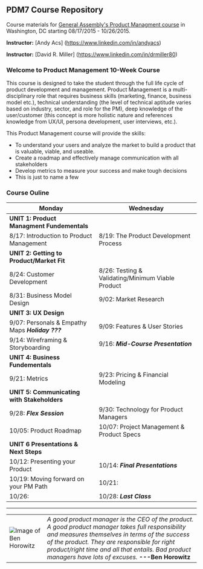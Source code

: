 ## PDM7 Course Repository

Course materials for [General Assembly's Product Managment course](https://generalassemb.ly/education/product-management/washington-dc) in Washington, DC starting 08/17/2015 - 10/26/2015.

**Instructor:** [Andy Acs] (https://www.linkedin.com/in/andyacs)

**Instructor:** [David R. Miller] (https://www.linkedin.com/in/drmiller80)

### Welcome to Product Management 10-Week Course
This course is designed to take the student through the full life cycle of product development and management. Product Management is a multi-disciplinary role that requires business skills (marketing, finance, business model etc.), technical understanding (the level of technical aptitude varies based on industry, sector, and role for the PM), deep knowledge of the user/customer (this concept is more holistic nature and references knowledge from UX/UI, persona development, user interviews, etc.).

This Product Management course will provide the skills: 
* To understand your users and analyze the market to build a product that is valuable, viable, and useable.
* Create a roadmap and effectively manage communication with all stakeholders
* Develop metrics to measure your success and make tough decisions
* This is just to name a few

### Course Ouline

Monday | Wednesday
--- | ---
**UNIT 1: Product Managment Fundementals** |
8/17: Introduction to Product Management | 8/19: The Product Development Process
**UNIT 2: Getting to Product/Market Fit** | 
8/24: Customer Development | 8/26: Testing & Validating/Minimum Viable Product
8/31: Business Model Design | 9/02: Market Research
**UNIT 3: UX Design** | 
9/07: Personals & Empathy Maps _**Holiday ???**_ | 9/09: Features & User Stories
9/14: Wireframing & Storyboarding | 9/16: _**Mid-Course Presentation**_
**UNIT 4: Business Fundementals** | 
9/21: Metrics | 9/23: Pricing & Financial Modeling
**UNIT 5: Communicating with Stakeholders** |
9/28: _**Flex Session**_ | 9/30: Technology for Product Managers
10/05: Product Roadmap | 10/07: Project Management & Product Specs
**UNIT 6 Presentations & Next Steps** |
 10/12: Presenting your Product | 10/14: _**Final Presentations**_
10/19: Moving forward on your PM Path | 10/21:
10/26: | 10/28: _**Last Class**_

___

| | |
---|---
![Image of Ben Horowitz](https://github.com/idrmiller/PDM7/blob/master/imgs/BH_Photo.png) | _A good product manager is the CEO of the product. A good product manager takes full responsibility and measures themselves in terms of the success of the product. They are responsible for right product/right time and all that entails. Bad product managers have lots of excuses._    **---Ben Horowitz**

